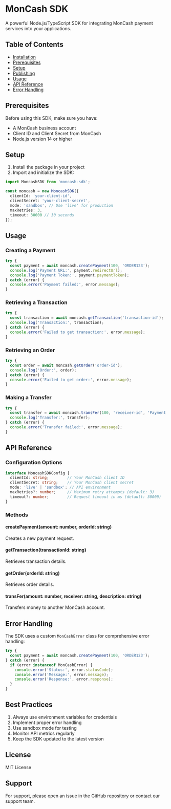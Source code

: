 # MonCash SDK

A powerful Node.js/TypeScript SDK for integrating MonCash payment services into your applications.

## Table of Contents
- [Installation](#installation)
- [Prerequisites](#prerequisites)
- [Setup](#setup)
- [Publishing](#publishing)
- [Usage](#usage)
- [API Reference](#api-reference)
- [Error Handling](#error-handling)

<!-- ## Installation

```bash
npm install moncash-sdk
# or
yarn add moncash-sdk
``` -->

## Prerequisites

Before using this SDK, make sure you have:
- A MonCash business account
- Client ID and Client Secret from MonCash
- Node.js version 14 or higher

## Setup

1. Install the package in your project
2. Import and initialize the SDK:

```typescript
import MoncashSDK from 'moncash-sdk';

const moncash = new MoncashSDK({
  clientId: 'your-client-id',
  clientSecret: 'your-client-secret',
  mode: 'sandbox', // Use 'live' for production
  maxRetries: 3,
  timeout: 30000 // 30 seconds
});
```

## Usage

### Creating a Payment

```typescript
try {
  const payment = await moncash.createPayment(100, 'ORDER123');
  console.log('Payment URL:', payment.redirectUrl);
  console.log('Payment Token:', payment.paymentToken);
} catch (error) {
  console.error('Payment failed:', error.message);
}
```

### Retrieving a Transaction

```typescript
try {
  const transaction = await moncash.getTransaction('transaction-id');
  console.log('Transaction:', transaction);
} catch (error) {
  console.error('Failed to get transaction:', error.message);
}
```

### Retrieving an Order

```typescript
try {
  const order = await moncash.getOrder('order-id');
  console.log('Order:', order);
} catch (error) {
  console.error('Failed to get order:', error.message);
}
```

### Making a Transfer

```typescript
try {
  const transfer = await moncash.transFer(100, 'receiver-id', 'Payment for services');
  console.log('Transfer:', transfer);
} catch (error) {
  console.error('Transfer failed:', error.message);
}
```

## API Reference

### Configuration Options

```typescript
interface MoncashSDKConfig {
  clientId: string;        // Your MonCash client ID
  clientSecret: string;    // Your MonCash client secret
  mode: 'live' | 'sandbox'; // API environment
  maxRetries?: number;     // Maximum retry attempts (default: 3)
  timeout?: number;        // Request timeout in ms (default: 30000)
}
```

### Methods

#### createPayment(amount: number, orderId: string)
Creates a new payment request.

#### getTransaction(transactionId: string)
Retrieves transaction details.

#### getOrder(orderId: string)
Retrieves order details.

#### transFer(amount: number, receiver: string, description: string)
Transfers money to another MonCash account.

## Error Handling

The SDK uses a custom `MonCashError` class for comprehensive error handling:

```typescript
try {
  const payment = await moncash.createPayment(100, 'ORDER123');
} catch (error) {
  if (error instanceof MonCashError) {
    console.error('Status:', error.statusCode);
    console.error('Message:', error.message);
    console.error('Response:', error.response);
  }
}
```

## Best Practices

1. Always use environment variables for credentials
2. Implement proper error handling
3. Use sandbox mode for testing
4. Monitor API metrics regularly
5. Keep the SDK updated to the latest version

## License

MIT License

## Support

For support, please open an issue in the GitHub repository or contact our support team.
